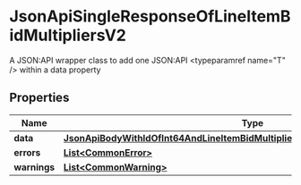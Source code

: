 

# JsonApiSingleResponseOfLineItemBidMultipliersV2

A JSON:API wrapper class to add one JSON:API <typeparamref name=\"T\" /> within a data property

## Properties

| Name | Type | Description | Notes |
|------------ | ------------- | ------------- | -------------|
|**data** | [**JsonApiBodyWithIdOfInt64AndLineItemBidMultipliersV2AndLineItemBidMultipliersV2**](JsonApiBodyWithIdOfInt64AndLineItemBidMultipliersV2AndLineItemBidMultipliersV2.md) |  |  |
|**errors** | [**List&lt;CommonError&gt;**](CommonError.md) |  |  [optional] |
|**warnings** | [**List&lt;CommonWarning&gt;**](CommonWarning.md) |  |  [optional] |



